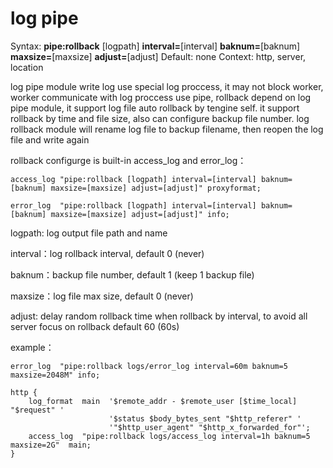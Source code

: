 # log pipe
Syntax: **pipe:rollback** [logpath] **interval=**[interval] **baknum=**[baknum] **maxsize=**[maxsize] **adjust=**[adjust]
Default: none
Context: http, server, location

log pipe module write log use special log proccess, it may not block worker, worker communicate with log proccess use pipe, rollback depend on log pipe module, it support log file auto rollback by tengine self. it support rollback by time and file size, also can configure backup file number. log rollback module will rename log file to backup filename, then reopen the log file and write again

rollback configurge is built-in access_log and error_log：
```
access_log "pipe:rollback [logpath] interval=[interval] baknum=[baknum] maxsize=[maxsize] adjust=[adjust]" proxyformat;

error_log  "pipe:rollback [logpath] interval=[interval] baknum=[baknum] maxsize=[maxsize] adjust=[adjust]" info;
```

logpath: log output file path and name

interval：log rollback interval, default 0 (never)

baknum：backup file number, default 1 (keep 1 backup file)

maxsize：log file max size, default 0 (never)

adjust: delay random rollback time when rollback by interval, to avoid all server focus on rollback default 60 (60s)

example：
```
error_log  "pipe:rollback logs/error_log interval=60m baknum=5 maxsize=2048M" info;

http {
	log_format  main  '$remote_addr - $remote_user [$time_local] "$request" '
                      '$status $body_bytes_sent "$http_referer" '
                      '"$http_user_agent" "$http_x_forwarded_for"';
	access_log  "pipe:rollback logs/access_log interval=1h baknum=5 maxsize=2G"  main;
}
```
